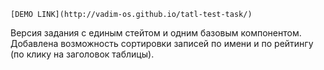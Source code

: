 `[DEMO LINK](http://vadim-os.github.io/tatl-test-task/)`

Версия задания с единым стейтом и одним базовым компонентом.
Добавлена возможность сортировки записей по имени и по рейтингу (по клику на заголовок таблицы).